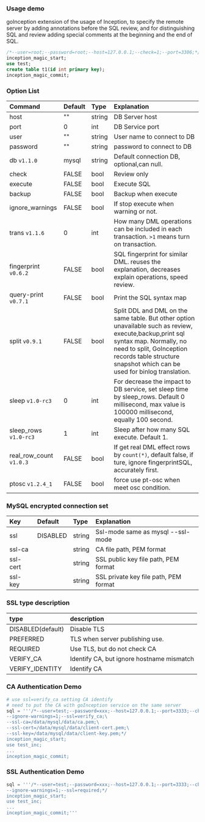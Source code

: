 
### Usage demo

goInception extension of the usage of Inception, to specify the remote server by adding annotations before the SQL review, and for distinguishing SQL and review adding special comments at the beginning and the end of SQL.

```sql
/*--user=root;--password=root;--host=127.0.0.1;--check=1;--port=3306;*/
inception_magic_start;
use test;
create table t1(id int primary key);
inception_magic_commit;
```

### Option List

|Command|Default|Type|Explanation|
|:----|:----|:----|:----|
|host|""|string|DB Server host|
|port|0|int|DB Service port|
|user|""|string|User name to connect to DB|
|password|""|string|password to connect to DB|
|db `v1.1.0`|mysql|string|Default connection DB, optional,can null.|
|check|FALSE|bool|Review only|
|execute|FALSE|bool|Execute SQL|
|backup|FALSE|bool|Backup when execute|
|ignore_warnings|FALSE|bool|If stop execute when warning or not.|
|trans `v1.1.6`|0|int|How many DML operations can be included in each transaction. `>1` means turn on transaction.|
|fingerprint `v0.6.2`|FALSE|bool|SQL fingerprint for similar DML. reuses the explanation, decreases explain operations, speed review.|
|query-print `v0.7.1`|FALSE|bool|Print the SQL syntax map|
|split `v0.9.1`|FALSE|bool|Split DDL and DML on the same table. But other option unavailable such as review, execute,backup,print sql syntax map. Normally, no need to split, GoInception records table structure snapshot which can be used for binlog translation.|
|sleep `v1.0-rc3`|0|int|For decrease the impact to DB service, set sleep time by sleep_rows. Default 0 millisecond, max value is 100000 millisecond, equally 100 second.|
|sleep_rows `v1.0-rc3`|1|int|Sleep after how many SQL execute. Default 1.|
|real_row_count `v1.0.3`|FALSE|bool|If get real DML effect rows by `count(*)`, default false, if ture, ignore fingerprintSQL, accurately first.|
|ptosc `v1.2.4_1`|FALSE|bool|force use pt-osc when meet osc condition.|


### MySQL encrypted connection set

|Key|Default|Type|Explanation|
|:----|:----|:----|:----|
|ssl|DISABLED|string|Ssl-mode same as mysql --ssl-mode|
|ssl-ca| |string|CA file path, PEM format|
|ssl-cert| |string|SSL public key file path, PEM format|
|ssl-key| |string|SSL private key file path, PEM format|


### SSL type description

|type|description|
|:----|:----|
|DISABLED(default)|Disable TLS|
|PREFERRED|TLS when server publishing use.|
|REQUIRED|Use TLS, but do not check CA|
|VERIFY_CA|Identify CA, but ignore hostname mismatch|
|VERIFY_IDENTITY|Identify CA|


### CA Authentication Demo

```python
# use ssl=verify_ca setting CA identify
# need to put the CA with goInception service on the same server
sql = '''/*--user=test;--password=xxx;--host=127.0.0.1;--port=3333;--check=1;\
--ignore-warnings=1;--ssl=verify_ca;\
--ssl-ca=/data/mysql/data/ca.pem;\
--ssl-cert=/data/mysql/data/client-cert.pem;\
--ssl-key=/data/mysql/data/client-key.pem;*/
inception_magic_start;
use test_inc;
...
inception_magic_commit;
```

### SSL Authentication Demo

```python
sql = '''/*--user=test;--password=xxx;--host=127.0.0.1;--port=3333;--check=1;\
--ignore-warnings=1;--ssl=required;*/
inception_magic_start;
use test_inc;
...
inception_magic_commit;'''
```
